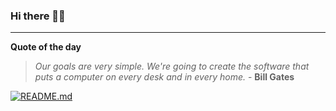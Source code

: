 ### Hi there 👋🏻


---

**Quote of the day**

> *Our goals are very simple. We're going to create the software that puts a computer on every desk and in every home.* - **Bill Gates** 

[![README.md](https://github.com/marcolovazzano/marcolovazzano/actions/workflows/readme.yml/badge.svg)](https://github.com/marcolovazzano/marcolovazzano/actions/workflows/readme.yml)
